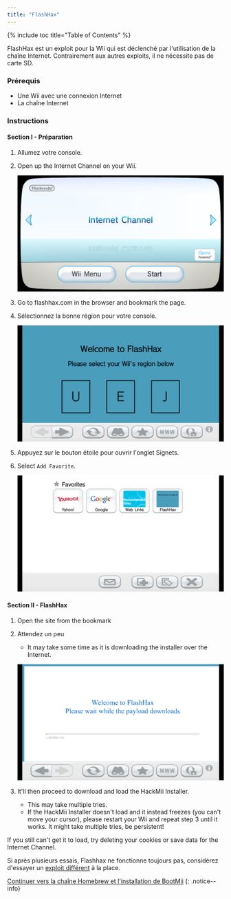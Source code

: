 ```yaml
---
title: "FlashHax"
---
```


{% include toc title="Table of Contents" %}

FlashHax est un exploit pour la Wii qui est déclenché par l'utilisation de la chaîne Internet. Contrairement aux autres exploits, il ne nécessite pas de carte SD.

### Prérequis

* Une Wii avec une connexion Internet
* La chaîne Internet

### Instructions

#### Section I - Préparation

1. Allumez votre console.
1. Open up the Internet Channel on your Wii.

    ![](/images/exploits/flashhax/internet-channel-start.png)

1. Go to flashhax.com in the browser and bookmark the page.
1. Sélectionnez la bonne région pour votre console.

    ![](/images/exploits/flashhax/select-region.png)

1. Appuyez sur le bouton étoile pour ouvrir l'onglet Signets.
1. Select `Add Favorite`.

    ![](/images/exploits/flashhax/bookmark-page.png)


#### Section II - FlashHax

1. Open the site from the bookmark
1. Attendez un peu
    + It may take some time as it is downloading the installer over the Internet.

    ![](/images/exploits/flashhax/wait-for-download.png)

1. It'll then proceed to download and load the HackMii Installer.
    + This may take multiple tries.
    + If the HackMii Installer doesn't load and it instead freezes (you can't move your cursor), please restart your Wii and repeat step 3 until it works. It might take multiple tries, be persistent!

If you still can't get it to load, try deleting your cookies or save data for the Internet Channel.

Si après plusieurs essais, Flashhax ne fonctionne toujours pas, considérez d'essayer un [exploit différent](get-started) à la place.


[Continuer vers la chaîne Homebrew et l'installation de BootMii](hbc)
{: .notice--info}
